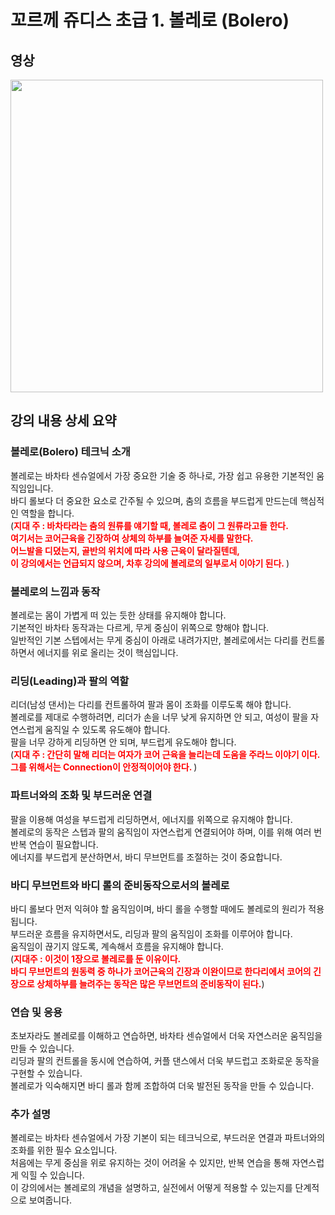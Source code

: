 <h1> 꼬르께 쥬디스 초급 1. 볼레로 (Bolero) </h1>

<h2>영상</h2>

[<img src="https://drive.google.com/thumbnail?id=1hLzsSHbY9yTTpDQsBZ8biMUn6mfGcL4v" width=500> ](https://drive.google.com/file/d/1hLzsSHbY9yTTpDQsBZ8biMUn6mfGcL4v/preview)

<h2>강의 내용 상세 요약</h2>

<h3> 볼레로(Bolero) 테크닉 소개 </h3>

볼레로는 바차타 센슈얼에서 가장 중요한 기술 중 하나로, 가장 쉽고 유용한 기본적인 움직임입니다.<br>
바디 롤보다 더 중요한 요소로 간주될 수 있으며, 춤의 흐름을 부드럽게 만드는데 핵심적인 역할을 합니다.<br>
(**<span style="color:red;">지대 주 : 바차타라는 춤의 원류를 얘기할 때, 볼레로 춤이 그 원류라고들 한다.<br>
여기서는 코어근육을 긴장하여 상체의 하부를 늘여준 자세를 말한다.<br>
어느발을 디뎠는지, 골반의 위치에 따라 사용 근육이 달라질텐데,<br>
이 강의에서는 언급되지 않으며, 차후 강의에 볼레로의 일부로서 이야기 된다. </span>**)<br>

<h3>볼레로의 느낌과 동작</h3>

볼레로는 몸이 가볍게 떠 있는 듯한 상태를 유지해야 합니다.<br>
기본적인 바차타 동작과는 다르게, 무게 중심이 위쪽으로 향해야 합니다.<br>
일반적인 기본 스텝에서는 무게 중심이 아래로 내려가지만, 
볼레로에서는 다리를 컨트롤하면서 에너지를 위로 올리는 것이 핵심입니다.

<h3>리딩(Leading)과 팔의 역할</h3>

리더(남성 댄서)는 다리를 컨트롤하여 팔과 몸이 조화를 이루도록 해야 합니다.<br>
볼레로를 제대로 수행하려면, 
리더가 손을 너무 낮게 유지하면 안 되고, 여성이 팔을 자연스럽게 움직일 수 있도록 유도해야 합니다.<br>
팔을 너무 강하게 리딩하면 안 되며, 부드럽게 유도해야 합니다.<br>
(**<span style="color:red;">지대 주 :  간단히 말해 리더는 여자가 코어 근육을 늘리는데 도움을 주라느 이야기 이다.<br>
그를 위해서는 Connection이 안정적이어야 한다. </span>**)

<h3>파트너와의 조화 및 부드러운 연결</h3>

팔을 이용해 여성을 부드럽게 리딩하면서, 에너지를 위쪽으로 유지해야 합니다.<br>
볼레로의 동작은 스텝과 팔의 움직임이 자연스럽게 연결되어야 하며, 
이를 위해 여러 번 반복 연습이 필요합니다.<br>
에너지를 부드럽게 분산하면서, 바디 무브먼트를 조절하는 것이 중요합니다.

<h3>바디 무브먼트와 바디 롤의 준비동작으로서의 볼레로</h3>

바디 롤보다 먼저 익혀야 할 움직임이며, 바디 롤을 수행할 때에도 볼레로의 원리가 적용됩니다.<br>
부드러운 흐름을 유지하면서도, 리딩과 팔의 움직임이 조화를 이루어야 합니다.<br>
움직임이 끊기지 않도록, 계속해서 흐름을 유지해야 합니다.<br>
(**<span style="color:red;">지대주 : 이것이 1장으로 볼레로를 둔 이유이다.<br>
바디 무브먼트의 원동력 중 하나가 코어근육의 긴장과 이완이므로
한다리에서 코어의 긴장으로 상체하부를 늘려주는 동작은 많은 무브먼트의  준비동작이 된다.</span>**)

<h3>연습 및 응용</h3>

초보자라도 볼레로를 이해하고 연습하면, 바차타 센슈얼에서 더욱 자연스러운 움직임을 만들 수 있습니다.<br>
리딩과 팔의 컨트롤을 동시에 연습하여, 커플 댄스에서 더욱 부드럽고 조화로운 동작을 구현할 수 있습니다.<br>
볼레로가 익숙해지면 바디 롤과 함께 조합하여 더욱 발전된 동작을 만들 수 있습니다.

<h3>추가 설명</h3>

볼레로는 바차타 센슈얼에서 가장 기본이 되는 테크닉으로, 부드러운 연결과 파트너와의 조화를 위한 필수 요소입니다.<br>
처음에는 무게 중심을 위로 유지하는 것이 어려울 수 있지만, 반복 연습을 통해 자연스럽게 익힐 수 있습니다.<br>
이 강의에서는 볼레로의 개념을 설명하고, 실전에서 어떻게 적용할 수 있는지를 단계적으로 보여줍니다.
